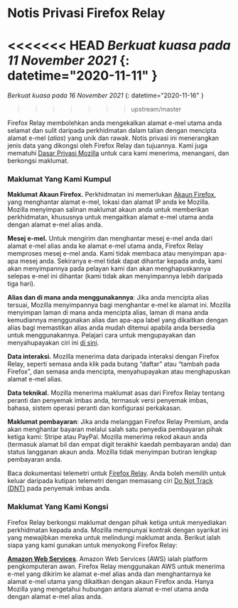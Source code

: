 ﻿# Notis Privasi Firefox Relay

<<<<<<< HEAD
*Berkuat kuasa pada 11 November 2021*
{: datetime="2020-11-11" }
=======
*Berkuat kuasa pada 16 November 2021*
{: datetime="2020-11-16" }
>>>>>>> upstream/master

Firefox Relay membolehkan anda mengekalkan alamat e-mel utama anda selamat dan sulit daripada perkhidmatan dalam talian dengan mencipta alamat e-mel (*alias*) yang unik dan rawak. Notis privasi ini menerangkan jenis data yang dikongsi oleh Firefox Relay dan tujuannya. Kami juga mematuhi [Dasar Privasi Mozilla](https://www.mozilla.org/privacy/) untuk cara kami menerima, menangani, dan berkongsi maklumat.

### Maklumat Yang Kami Kumpul

__Maklumat Akaun Firefox.__ Perkhidmatan ini memerlukan [Akaun Firefox](https://www.mozilla.org/privacy/firefox/#firefox-accounts-join-firefox), yang menghantar alamat e-mel, lokasi dan alamat IP anda ke Mozilla. Mozilla menyimpan salinan maklumat akaun anda untuk memberikan perkhidmatan, khususnya untuk mengaitkan alamat e-mel utama anda dengan alamat e-mel alias anda.

__Mesej e-mel.__ Untuk mengirim dan menghantar mesej e-mel anda dari alamat e-mel alias anda ke alamat e-mel utama anda, Firefox Relay memproses mesej e-mel anda. Kami tidak membaca atau menyimpan apa-apa mesej anda. Sekiranya e-mel tidak dapat dihantar kepada anda, kami akan menyimpannya pada pelayan kami dan akan menghapuskannya selepas e-mel ini dihantar (kami tidak akan menyimpannya lebih daripada tiga hari).

__Alias dan di mana anda menggunakannya__: Jika anda mencipta alias tersuai, Mozilla menyimpannya bagi menghantar e-mel ke alamat ini. Mozilla menyimpan laman di mana anda mencipta alias, laman di mana anda kemudiannya menggunakan alias dan apa-apa label yang dikaitkan dengan alias bagi memastikan alias anda mudah ditemui apabila anda bersedia untuk menggunakannya. Pelajari cara untuk mengupayakan dan menyahupayakan ciri ini [di sini](https://relay.firefox.com/faq).

__Data interaksi.__ Mozilla menerima data daripada interaksi dengan Firefox Relay, seperti semasa anda klik pada butang “daftar” atau “tambah pada Firefox”, dan semasa anda mencipta, menyahupayakan atau menghapuskan alamat e-mel alias.

__Data teknikal.__ Mozilla menerima maklumat asas dari Firefox Relay tentang peranti dan penyemak imbas anda, termasuk versi penyemak imbas, bahasa, sistem operasi peranti dan konfigurasi perkakasan.

__Maklumat pembayaran__: Jika anda melanggan Firefox Relay Premium, anda akan menghantar bayaran melalui salah satu penyedia pembayaran pihak ketiga kami: Stripe atau PayPal. Mozilla menerima rekod akaun anda (termasuk alamat bil dan empat digit terakhir kaedah pembayaran anda) dan status langganan akaun anda. Mozilla tidak menyimpan butiran lengkap pembayaran anda.

Baca dokumentasi telemetri untuk [Firefox Relay](https://github.com/mozilla/fx-private-relay/blob/master/METRICS.md?). Anda boleh memilih untuk keluar daripada kutipan telemetri dengan memasang ciri [Do Not Track (DNT)](https://support.mozilla.org/kb/how-do-i-turn-do-not-track-feature) pada penyemak imbas anda.  

### Maklumat Yang Kami Kongsi

Firefox Relay berkongsi maklumat dengan pihak ketiga untuk menyediakan perkhidmatan kepada anda. Mozilla mempunyai kontrak dengan syarikat ini yang mewajibkan mereka untuk melindungi maklumat anda. Berikut ialah siapa yang kami gunakan untuk menyokong Firefox Relay:

__[Amazon Web Services](https://aws.amazon.com/privacy/)__. Amazon Web Services (AWS) ialah platform pengkomputeran awan. Firefox Relay menggunakan AWS untuk menerima e-mel yang dikirim ke alamat e-mel alias anda dan menghantarnya ke alamat e-mel utama yang dikaitkan dengan akaun Firefox anda. Hanya Mozilla yang mengetahui hubungan antara alamat e-mel utama anda dengan alamat e-mel alias anda.

